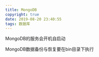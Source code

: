 ```yaml
---
title: MongoDB
copyright: true
date: 2019-08-20 23:40:55
tags: 数据库
---
```


MongoDB的服务会开机自启动

MongoDB数据备份与恢复要在bin目录下执行

